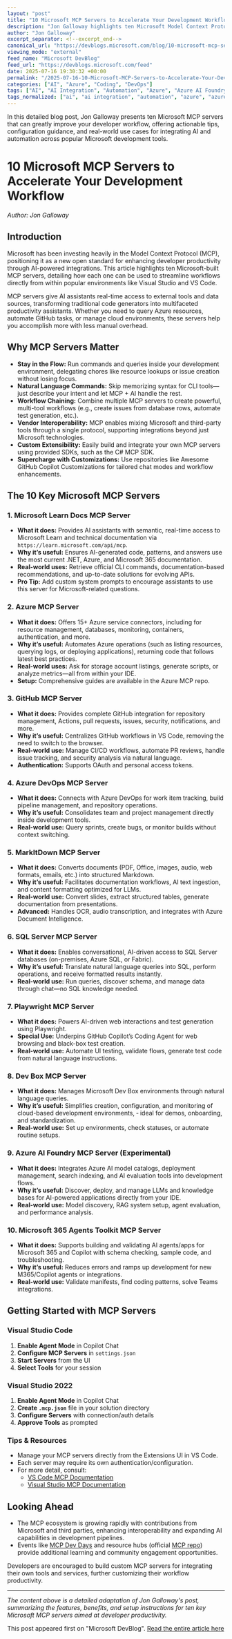 ```yaml
---
layout: "post"
title: "10 Microsoft MCP Servers to Accelerate Your Development Workflow"
description: "Jon Galloway highlights ten Microsoft Model Context Protocol (MCP) servers that improve developer productivity by integrating real-time AI capabilities into coding workflows. The post provides practical examples and setup instructions for MCP servers across Azure, GitHub, DevOps, and more, streamlining tasks in Visual Studio and VS Code."
author: "Jon Galloway"
excerpt_separator: <!--excerpt_end-->
canonical_url: "https://devblogs.microsoft.com/blog/10-microsoft-mcp-servers-to-accelerate-your-development-workflow"
viewing_mode: "external"
feed_name: "Microsoft DevBlog"
feed_url: "https://devblogs.microsoft.com/feed"
date: 2025-07-16 19:30:32 +00:00
permalink: "/2025-07-16-10-Microsoft-MCP-Servers-to-Accelerate-Your-Development-Workflow.html"
categories: ["AI", "Azure", "Coding", "DevOps"]
tags: ["AI", "AI Integration", "Automation", "Azure", "Azure AI Foundry", "Azure DevOps", "Coding", "Developer Productivity", "DevOps", "GitHub", "MCP", "MCP Server", "Microsoft 365", "Model Context Protocol", "News", "Playwright", "SQL Server", "Visual Studio", "Visual Studio Code"]
tags_normalized: ["ai", "ai integration", "automation", "azure", "azure ai foundry", "azure devops", "coding", "developer productivity", "devops", "github", "mcp", "mcp server", "microsoft 365", "model context protocol", "news", "playwright", "sql server", "visual studio", "visual studio code"]
---
```


In this detailed blog post, Jon Galloway presents ten Microsoft MCP servers that can greatly improve your developer workflow, offering actionable tips, configuration guidance, and real-world use cases for integrating AI and automation across popular Microsoft development tools.<!--excerpt_end-->

# 10 Microsoft MCP Servers to Accelerate Your Development Workflow

*Author: Jon Galloway*

## Introduction

Microsoft has been investing heavily in the Model Context Protocol (MCP), positioning it as a new open standard for enhancing developer productivity through AI-powered integrations. This article highlights ten Microsoft-built MCP servers, detailing how each one can be used to streamline workflows directly from within popular environments like Visual Studio and VS Code.

MCP servers give AI assistants real-time access to external tools and data sources, transforming traditional code generators into multifaceted productivity assistants. Whether you need to query Azure resources, automate GitHub tasks, or manage cloud environments, these servers help you accomplish more with less manual overhead.

## Why MCP Servers Matter

- **Stay in the Flow:** Run commands and queries inside your development environment, delegating chores like resource lookups or issue creation without losing focus.
- **Natural Language Commands:** Skip memorizing syntax for CLI tools—just describe your intent and let MCP + AI handle the rest.
- **Workflow Chaining:** Combine multiple MCP servers to create powerful, multi-tool workflows (e.g., create issues from database rows, automate test generation, etc.).
- **Vendor Interoperability:** MCP enables mixing Microsoft and third-party tools through a single protocol, supporting integrations beyond just Microsoft technologies.
- **Custom Extensibility:** Easily build and integrate your own MCP servers using provided SDKs, such as the C# MCP SDK.
- **Supercharge with Customizations:** Use repositories like Awesome GitHub Copilot Customizations for tailored chat modes and workflow enhancements.

## The 10 Key Microsoft MCP Servers

### 1. Microsoft Learn Docs MCP Server

- **What it does:** Provides AI assistants with semantic, real-time access to Microsoft Learn and technical documentation via `https://learn.microsoft.com/api/mcp`.
- **Why it’s useful:** Ensures AI-generated code, patterns, and answers use the most current .NET, Azure, and Microsoft 365 documentation.
- **Real-world uses:** Retrieve official CLI commands, documentation-based recommendations, and up-to-date solutions for evolving APIs.
- **Pro Tip:** Add custom system prompts to encourage assistants to use this server for Microsoft-related questions.

### 2. Azure MCP Server

- **What it does:** Offers 15+ Azure service connectors, including for resource management, databases, monitoring, containers, authentication, and more.
- **Why it’s useful:** Automates Azure operations (such as listing resources, querying logs, or deploying applications), returning code that follows latest best practices.
- **Real-world uses:** Ask for storage account listings, generate scripts, or analyze metrics—all from within your IDE.
- **Setup:** Comprehensive guides are available in the Azure MCP repo.

### 3. GitHub MCP Server

- **What it does:** Provides complete GitHub integration for repository management, Actions, pull requests, issues, security, notifications, and more.
- **Why it’s useful:** Centralizes GitHub workflows in VS Code, removing the need to switch to the browser.
- **Real-world use:** Manage CI/CD workflows, automate PR reviews, handle issue tracking, and security analysis via natural language.
- **Authentication:** Supports OAuth and personal access tokens.

### 4. Azure DevOps MCP Server

- **What it does:** Connects with Azure DevOps for work item tracking, build pipeline management, and repository operations.
- **Why it’s useful:** Consolidates team and project management directly inside development tools.
- **Real-world use:** Query sprints, create bugs, or monitor builds without context switching.

### 5. MarkItDown MCP Server

- **What it does:** Converts documents (PDF, Office, images, audio, web formats, emails, etc.) into structured Markdown.
- **Why it’s useful:** Facilitates documentation workflows, AI text ingestion, and content formatting optimized for LLMs.
- **Real-world use:** Convert slides, extract structured tables, generate documentation from presentations.
- **Advanced:** Handles OCR, audio transcription, and integrates with Azure Document Intelligence.

### 6. SQL Server MCP Server

- **What it does:** Enables conversational, AI-driven access to SQL Server databases (on-premises, Azure SQL, or Fabric).
- **Why it’s useful:** Translate natural language queries into SQL, perform operations, and receive formatted results instantly.
- **Real-world use:** Run queries, discover schema, and manage data through chat—no SQL knowledge needed.

### 7. Playwright MCP Server

- **What it does:** Powers AI-driven web interactions and test generation using Playwright.
- **Special Use:** Underpins GitHub Copilot’s Coding Agent for web browsing and black-box test creation.
- **Real-world use:** Automate UI testing, validate flows, generate test code from natural language instructions.

### 8. Dev Box MCP Server

- **What it does:** Manages Microsoft Dev Box environments through natural language queries.
- **Why it’s useful:** Simplifies creation, configuration, and monitoring of cloud-based development environments, ‑ ideal for demos, onboarding, and standardization.
- **Real-world use:** Set up environments, check statuses, or automate routine setups.

### 9. Azure AI Foundry MCP Server (Experimental)

- **What it does:** Integrates Azure AI model catalogs, deployment management, search indexing, and AI evaluation tools into development flows.
- **Why it’s useful:** Discover, deploy, and manage LLMs and knowledge bases for AI-powered applications directly from your IDE.
- **Real-world use:** Model discovery, RAG system setup, agent evaluation, and performance analysis.

### 10. Microsoft 365 Agents Toolkit MCP Server

- **What it does:** Supports building and validating AI agents/apps for Microsoft 365 and Copilot with schema checking, sample code, and troubleshooting.
- **Why it’s useful:** Reduces errors and ramps up development for new M365/Copilot agents or integrations.
- **Real-world use:** Validate manifests, find coding patterns, solve Teams integrations.

## Getting Started with MCP Servers

### Visual Studio Code

1. **Enable Agent Mode** in Copilot Chat
2. **Configure MCP Servers** in `settings.json`
3. **Start Servers** from the UI
4. **Select Tools** for your session

### Visual Studio 2022

1. **Enable Agent Mode** in Copilot Chat
2. **Create `.mcp.json`** file in your solution directory
3. **Configure Servers** with connection/auth details
4. **Approve Tools** as prompted

### Tips & Resources

- Manage your MCP servers directly from the Extensions UI in VS Code.
- Each server may require its own authentication/configuration.
- For more detail, consult:
   - [VS Code MCP Documentation](https://code.visualstudio.com/docs/copilot/chat/mcp-servers)
   - [Visual Studio MCP Documentation](https://learn.microsoft.com/visualstudio/ide/mcp-servers)

## Looking Ahead

- The MCP ecosystem is growing rapidly with contributions from Microsoft and third parties, enhancing interoperability and expanding AI capabilities in development pipelines.
- Events like [MCP Dev Days](https://aka.ms/mcpdevdays) and resource hubs (official [MCP repo](https://github.com/microsoft/mcp)) provide additional learning and community engagement opportunities.

Developers are encouraged to build custom MCP servers for integrating their own tools and services, further customizing their workflow productivity.

---

*The content above is a detailed adaptation of Jon Galloway's post, summarizing the features, benefits, and setup instructions for ten key Microsoft MCP servers aimed at developer productivity.*

This post appeared first on "Microsoft DevBlog". [Read the entire article here](https://devblogs.microsoft.com/blog/10-microsoft-mcp-servers-to-accelerate-your-development-workflow)
